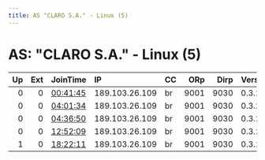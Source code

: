 ```yaml
---
title: AS "CLARO S.A." - Linux (5)
---
```


# AS: "CLARO S.A." - Linux (5)

|   Up |   Ext | JoinTime                                                                                            | IP             | CC   |   ORp |   Dirp | Version   | Contact   | Nickname   |   eFamMembers |
|-----:|------:|:----------------------------------------------------------------------------------------------------|:---------------|:-----|------:|-------:|:----------|:----------|:-----------|--------------:|
|    0 |     0 | [00:41:45](https://metrics.torproject.org/rs.html#details/DED3187FB939F0D30990469A5BF0BF98836843E2) | 189.103.26.109 | br   |  9001 |   9030 | 0.3.2.10  | none      | bcm2837    |             1 |
|    0 |     0 | [04:01:34](https://metrics.torproject.org/rs.html#details/04033000EFB125EA0D535092967905A984805411) | 189.103.26.109 | br   |  9001 |   9030 | 0.3.2.10  | none      | bcm2837    |             1 |
|    0 |     0 | [04:36:50](https://metrics.torproject.org/rs.html#details/458B91D1CF74546C2647D76BBEF32EDC000CF1F5) | 189.103.26.109 | br   |  9001 |   9030 | 0.3.2.10  | none      | bcm2837    |             1 |
|    0 |     0 | [12:52:09](https://metrics.torproject.org/rs.html#details/673486B6AF532061EAF481B2DC1F112B6B78B47F) | 189.103.26.109 | br   |  9001 |   9030 | 0.3.2.10  | none      | bcm2837    |             1 |
|    1 |     0 | [18:22:11](https://metrics.torproject.org/rs.html#details/5E593BC7DC725EB4BF7F3EB51EC97541E9C2C5AB) | 189.103.26.109 | br   |  9001 |   9030 | 0.3.2.10  | none      | bcm2837    |             1 |
